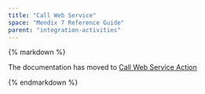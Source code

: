 ```yaml
---
title: "Call Web Service"
space: "Mendix 7 Reference Guide"
parent: "integration-activities"
---
```



<div class="alert alert-warning">{% markdown %}

The documentation has moved to [Call Web Service Action](call-web-service-action)

{% endmarkdown %}</div>
